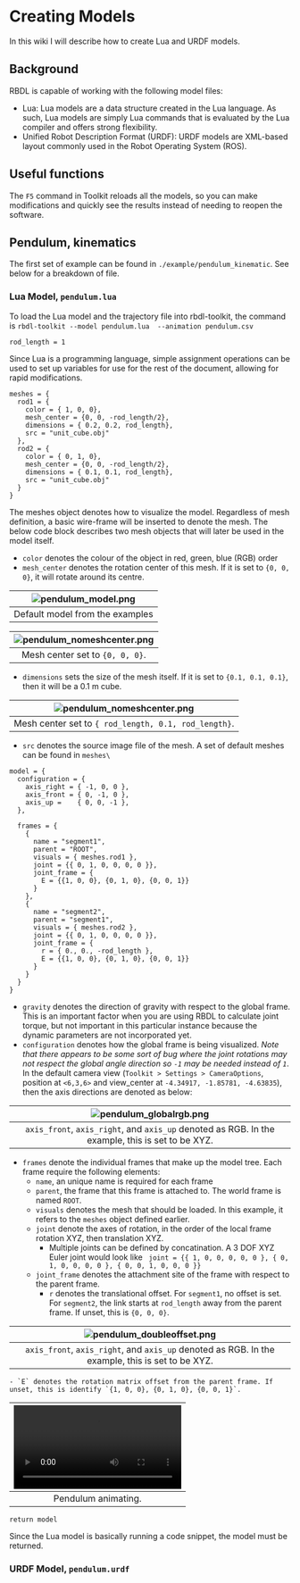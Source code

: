 Creating Models
=================

In this wiki I will describe how to create Lua and URDF models. 

## Background

RBDL is capable of working with the following model files: 
- Lua: Lua models are a data structure created in the Lua language. As such, Lua models are simply Lua commands that is evaluated by the Lua compiler and offers strong flexibility. 
- Unified Robot Description Format (URDF): URDF models are XML-based layout commonly used in the Robot Operating System (ROS).  

## Useful functions

The `F5` command in Toolkit reloads all the models, so you can make modifications and quickly see the results instead of needing to reopen the software. 

## Pendulum, kinematics

The first set of example can be found in `./example/pendulum_kinematic`. See below for a breakdown of file. 

### Lua Model, `pendulum.lua`

To load the Lua model and the trajectory file into rbdl-toolkit, the command is `rbdl-toolkit --model pendulum.lua 
--animation pendulum.csv`

```
rod_length = 1
```

Since Lua is a programming language, simple assignment operations can be used to set up variables for use for the rest of the document, allowing for rapid modifications. 

```
meshes = {
  rod1 = {
	color = { 1, 0, 0},
	mesh_center = {0, 0, -rod_length/2},
	dimensions = { 0.2, 0.2, rod_length},
	src = "unit_cube.obj"
  },
  rod2 = {
	color = { 0, 1, 0},
	mesh_center = {0, 0, -rod_length/2},
	dimensions = { 0.1, 0.1, rod_length},
	src = "unit_cube.obj"
  }
}
```

The meshes object denotes how to visualize the model. Regardless of mesh definition, a basic wire-frame will be inserted to denote the mesh. The below code block describes two mesh objects that will later be used in the model itself. 
- `color` denotes the colour of the object in red, green, blue (RGB) order
- `mesh_center` denotes the rotation center of this mesh. If it is set to `{0, 0, 0}`, it will rotate around its centre. 

| ![pendulum_model.png](figures/pendulum_model.png) | 
|:--:| 
| Default model from the examples |


| ![pendulum_nomeshcenter.png](figures/pendulum_nomeshcenter.png) | 
|:--:| 
| Mesh center set to `{0, 0, 0}`. |

- `dimensions` sets the size of the mesh itself. If it is set to `{0.1, 0.1, 0.1}`, then it will be a 0.1 m cube. 

| ![pendulum_nomeshcenter.png](figures/pendulum_wide.png) | 
|:--:| 
| Mesh center set to `{ rod_length, 0.1, rod_length}`. |

- `src` denotes the source image file of the mesh. A set of default meshes can be found in `meshes\`

```
model = {
  configuration = {
	axis_right = { -1, 0, 0 },
	axis_front = { 0, -1, 0 },
	axis_up =    { 0, 0, -1 },
  },

  frames = {
	{
	  name = "segment1",
	  parent = "ROOT",
	  visuals = { meshes.rod1 },
	  joint = {{ 0, 1, 0, 0, 0, 0 }},
	  joint_frame = {
		E = {{1, 0, 0}, {0, 1, 0}, {0, 0, 1}}
	  }
	},
	{
	  name = "segment2",
	  parent = "segment1",
	  visuals = { meshes.rod2 },
	  joint = {{ 0, 1, 0, 0, 0, 0 }},
	  joint_frame = {
		r = { 0., 0., -rod_length },
		E = {{1, 0, 0}, {0, 1, 0}, {0, 0, 1}}
	  }
	}
  }
}
```

- `gravity` denotes the direction of gravity with respect to the global frame. This is an important factor when you are using RBDL to calculate joint torque, but not important in this particular instance because the dynamic parameters are not incorporated yet. 
- `configuration` denotes how the global frame is being visualized. *Note that there appears to be some sort of bug where the joint rotations may not respect the global angle direction so `-1` may be needed instead of `1`*. In the default camera view (`Toolkit > Settings > CameraOptions`, position at `<6,3,6>` and view_center at `-4.34917, -1.85781, -4.63835`), then the axis directions are denoted as below:

| ![pendulum_globalrgb.png](figures/pendulum_globalrgb2.png) | 
|:--:| 
| `axis_front`, `axis_right`, and `axis_up` denoted as RGB. In the example, this is set to be XYZ. |

- `frames` denote the individual frames that make up the model tree. Each frame require the following elements:
  - `name`, an unique name is required for each frame
  - `parent`, the frame that this frame is attached to. The world frame is named `ROOT`. 
  - `visuals` denotes the mesh that should be loaded. In this example, it refers to the `meshes` object defined earlier. 
  - `joint` denote the axes of rotation, in the order of the local frame rotation XYZ, then translation XYZ. 
    - Multiple joints can be defined by concatination. A 3 DOF XYZ Euler joint would look like ` joint = {{ 1, 0, 0, 0, 0, 0 }, { 0, 1, 0, 0, 0, 0 }, { 0, 0, 1, 0, 0, 0 }}`
  - `joint_frame` denotes the attachment site of the frame with respect to the parent frame. 
    - `r` denotes the translational offset. For `segment1`, no offset is set. For `segment2`, the link starts at `rod_length` away from the parent frame. If unset, this is `{0, 0, 0}`.

| ![pendulum_doubleoffset.png](figures/pendulum_doubleoffset.png) | 
|:--:| 
| `axis_front`, `axis_right`, and `axis_up` denoted as RGB. In the example, this is set to be XYZ. |

    - `E` denotes the rotation matrix offset from the parent frame. If unset, this is identify `{1, 0, 0}, {0, 1, 0}, {0, 0, 1}`. 
    
| ![pendulum_animate1.mp4](figures/pendulum_animate1.mp4) | 
|:--:| 
| Pendulum animating. |

```
return model
```

Since the Lua model is basically running a code snippet, the model must be returned. 

### URDF Model, `pendulum.urdf`